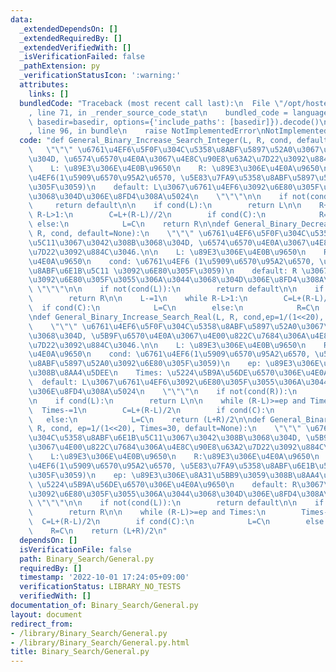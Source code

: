 ```yaml
---
data:
  _extendedDependsOn: []
  _extendedRequiredBy: []
  _extendedVerifiedWith: []
  _isVerificationFailed: false
  _pathExtension: py
  _verificationStatusIcon: ':warning:'
  attributes:
    links: []
  bundledCode: "Traceback (most recent call last):\n  File \"/opt/hostedtoolcache/Python/3.10.8/x64/lib/python3.10/site-packages/onlinejudge_verify/documentation/build.py\"\
    , line 71, in _render_source_code_stat\n    bundled_code = language.bundle(stat.path,\
    \ basedir=basedir, options={'include_paths': [basedir]}).decode()\n  File \"/opt/hostedtoolcache/Python/3.10.8/x64/lib/python3.10/site-packages/onlinejudge_verify/languages/python.py\"\
    , line 96, in bundle\n    raise NotImplementedError\nNotImplementedError\n"
  code: "def General_Binary_Increase_Search_Integer(L, R, cond, default=None):\n \
    \   \"\"\" \u6761\u4EF6\u5F0F\u304C\u5358\u8ABF\u5897\u52A0\u3067\u3042\u308B\u3068\
    \u304D, \u6574\u6570\u4E0A\u3067\u4E8C\u90E8\u63A2\u7D22\u3092\u884C\u3046.\n\n\
    \    L: \u89E3\u306E\u4E0B\u9650\n    R: \u89E3\u306E\u4E0A\u9650\n    cond: \u6761\
    \u4EF6(1\u5909\u6570\u95A2\u6570, \u5E83\u7FA9\u5358\u8ABF\u5897\u52A0\u3092\u6E80\
    \u305F\u3059)\n    default: L\u3067\u6761\u4EF6\u3092\u6E80\u305F\u3055\u306A\u3044\
    \u3068\u304D\u306E\u8FD4\u308A\u5024\n    \"\"\"\n\n    if not(cond(R)):\n   \
    \     return default\n\n    if cond(L):\n        return L\n\n    R+=1\n    while\
    \ R-L>1:\n        C=L+(R-L)//2\n        if cond(C):\n            R=C\n       \
    \ else:\n            L=C\n    return R\n\ndef General_Binary_Decrease_Search_Integer(L,\
    \ R, cond, default=None):\n    \"\"\" \u6761\u4EF6\u5F0F\u304C\u5358\u8ABF\u6E1B\
    \u5C11\u3067\u3042\u308B\u3068\u304D, \u6574\u6570\u4E0A\u3067\u4E8C\u90E8\u63A2\
    \u7D22\u3092\u884C\u3046.\n\n    L: \u89E3\u306E\u4E0B\u9650\n    R: \u89E3\u306E\
    \u4E0A\u9650\n    cond: \u6761\u4EF6 (1\u5909\u6570\u95A2\u6570, \u5E83\u7FA9\u5358\
    \u8ABF\u6E1B\u5C11 \u3092\u6E80\u305F\u3059)\n    default: R \u3067\u6761\u4EF6\
    \u3092\u6E80\u305F\u3055\u306A\u3044\u3068\u304D\u306E\u8FD4\u308A\u5024\n   \
    \ \"\"\"\n\n    if not(cond(L)):\n        return default\n\n    if cond(R):\n\
    \        return R\n\n    L-=1\n    while R-L>1:\n        C=L+(R-L)//2\n      \
    \  if cond(C):\n            L=C\n        else:\n            R=C\n    return L\n\
    \ndef General_Binary_Increase_Search_Real(L, R, cond,ep=1/(1<<20), Times=30, default=None):\n\
    \    \"\"\" \u6761\u4EF6\u5F0F\u304C\u5358\u8ABF\u5897\u52A0\u3067\u3042\u308B\
    \u3068\u304D, \u5B9F\u6570\u4E0A\u3067\u4E00\u822C\u7684\u306A\u4E8C\u90E8\u63A2\
    \u7D22\u3092\u884C\u3046.\n\n    L: \u89E3\u306E\u4E0B\u9650\n    R: \u89E3\u306E\
    \u4E0A\u9650\n    cond: \u6761\u4EF6(1\u5909\u6570\u95A2\u6570, \u5E83\u7FA9\u5358\
    \u8ABF\u5897\u52A0\u3092\u6E80\u305F\u3059)\n    ep: \u89E3\u306E\u8A31\u5BB9\u3059\
    \u308B\u8AA4\u5DEE\n    Times: \u5224\u5B9A\u56DE\u6570\u306E\u4E0A\u9650\n  \
    \  default: L\u3067\u6761\u4EF6\u3092\u6E80\u305F\u3055\u306A\u3044\u3068\u304D\
    \u306E\u8FD4\u308A\u5024\n    \"\"\"\n    if not(cond(R)):\n        return default\n\
    \n    if cond(L):\n        return L\n\n    while (R-L)>=ep and Times:\n      \
    \  Times-=1\n        C=L+(R-L)/2\n        if cond(C):\n            R=C\n     \
    \   else:\n            L=C\n    return (L+R)/2\n\ndef General_Binary_Decrease_Search_Real(L,\
    \ R, cond, ep=1/(1<<20), Times=30, default=None):\n    \"\"\" \u6761\u4EF6\u5F0F\
    \u304C\u5358\u8ABF\u6E1B\u5C11\u3067\u3042\u308B\u3068\u304D, \u5B9F\u6570\u4E0A\
    \u3067\u4E00\u822C\u7684\u306A\u4E8C\u90E8\u63A2\u7D22\u3092\u884C\u3046.\n\n\
    \    L:\u89E3\u306E\u4E0B\u9650\n    R:\u89E3\u306E\u4E0A\u9650\n    cond:\u6761\
    \u4EF6(1\u5909\u6570\u95A2\u6570, \u5E83\u7FA9\u5358\u8ABF\u6E1B\u5C11\u3092\u6E80\
    \u305F\u3059)\n    ep: \u89E3\u306E\u8A31\u5BB9\u3059\u308B\u8AA4\u5DEE\n    Times:\
    \ \u5224\u5B9A\u56DE\u6570\u306E\u4E0A\u9650\n    default: R\u3067\u6761\u4EF6\
    \u3092\u6E80\u305F\u3055\u306A\u3044\u3068\u304D\u306E\u8FD4\u308A\u5024\n   \
    \ \"\"\"\n\n    if not(cond(L)):\n        return default\n\n    if cond(R):\n\
    \        return R\n\n    while (R-L)>=ep and Times:\n        Times-=1\n      \
    \  C=L+(R-L)/2\n        if cond(C):\n            L=C\n        else:\n        \
    \    R=C\n    return (L+R)/2\n"
  dependsOn: []
  isVerificationFile: false
  path: Binary_Search/General.py
  requiredBy: []
  timestamp: '2022-10-01 17:24:05+09:00'
  verificationStatus: LIBRARY_NO_TESTS
  verifiedWith: []
documentation_of: Binary_Search/General.py
layout: document
redirect_from:
- /library/Binary_Search/General.py
- /library/Binary_Search/General.py.html
title: Binary_Search/General.py
---
```

